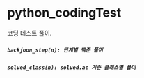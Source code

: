 # python_codingTest
코딩 테스트 풀이.

##### `backjoon_step(n): 단계별 백준 풀이`
##### `solved_class(n): solved.ac 기준 클래스별 풀이`

